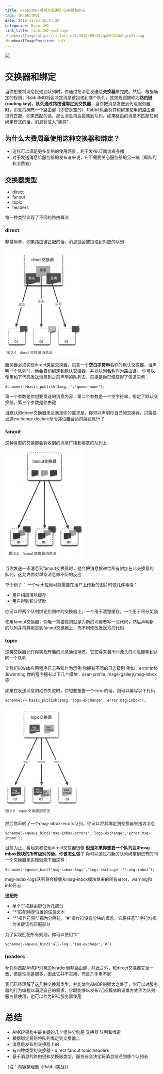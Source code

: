 ```yaml
---
title: RabbitMQ-理解消息通信-交换器和绑定
tags: [RabbitMQ]
date: 2016-11-03 10:54:20
categories: RabbitMQ
link_title: rabbitMQ-exchange
thumbnailImage:https://i.loli.net/2019/09/25/qxFNC2JSAngio3Y.png
thumbnailImagePosition: left
---
```

<!-- toc -->
<!-- more -->
![](https://i.loli.net/2019/09/25/qxFNC2JSAngio3Y.png)

# 交换器和绑定

当你想要将消息投递到队列时，你通过把消息发送给**交换器**来完成。然后，根据确定的规则，RabbitMQ将会决定消息该投递到哪个队列，这些规则被称为**路由键(routing key)**。**队列通过路由键绑定到交换器**，当你把消息发送到代理服务器时，消息将拥有一个路由键（即使是空的）
Rabbit也会将其和绑定使用的路由键进行匹配，如果匹配的话，那么消息将会投递到队列，如果路由的消息不匹配任何绑定模式的话，消息将进入“黑洞”

<!--more-->

## 为什么大费周章使用这种交换器和绑定？
- 这样可以满足更多复制的使用场景，利于发布\订阅或者多播
- 对于发送消息给服务器的发布者来说，它不需要关心服务器的另一端（即队列和消费者）

## 交换器类型
- direct 
- fanout 
- topic 
- headers

每一种类型实现了不同的路由算法

### direct
非常简单，如果路由键匹配的话，消息就会被投递到对应的队列

![](rabbitMQ-exchange/01.png)

服务器必须实现direct类型交换器，包含一个**空白字符串**名称的默认交换器，当声明一个队列时，他会自动绑定到默认交换器，并以队列名称作为路由键。
你可以使用如下代码发送消息到之前声明的队列去，前提是你已经获得了信道实例：

    $channel->basic_publish($msg,'','queue-name');


第一个参数是你想要发送的消息内容，第二个参数是一个空字符串，指定了默认交换器，第三个参数是路由键

当默认的direct交换器无法满足你的需求是，你可以声明你自己的交换器，只需要发送exchange.declare命令并设置合适的菜蔬就行了

### fanout
这种类型的交换器会将收到的消息广播到绑定的队列上

![](rabbitMQ-exchange/02.png)

当你发送一条消息到fanout交换器时，他会把消息投递给所有附加在此交换器的队列，这允许你对单条消息做不同的反应

举个例子：
一个web应用可能需要在用户上传新的图片时做几件事情：
- 用户相册清除缓存
- 用户得到积分奖励

你可以将两个队列绑定到图中的交换器上，一个用于清楚缓存，一个用于积分奖励

使用fanout交换器，你唯一需要做的就是为新的消费者写一段代码，然后声明新的队列并将其绑定到fanout交换器上，而不用修改发送方的代码

### topic
这类交换器允许你实现有趣的消息通信场景，它使得来自不同源头的消息能够到达同一个队列

让我们以web应用程序日志系统作为示例
你拥有不同的日志级别 例如：error info 和warning
你的程序拥有以下几个模块：user-profile,image-gallery,msg-inbox等

如果在发送消息的动作失败时，你想要报告一个error的话，则可以编写以下代码

    $channel-> basic_publish($msg,'logs-exchange','error.msg-inbox');

![](rabbitMQ-exchange/03.png)

然后你声明了一个msg-inbox-errors队列，你可以将其绑定到交换器来接收消息

    $channel->queue_bind('msg-inbox-errors','logs-exchange','error.msg-inbox');
    
目前为止，看起来和使用direct交换器很像
**但是如果你想要一个队列监听msg-inbox模块的所有级别的话，你该怎么做？**
你可以通过将新的队列绑定到已有的同一个交换器来实现就像下面这样：

    $channel->queue_bind('msg-inbox-logs','logs-exchange','*.msg-inbox');
    
msg-index-logs队列将会接收从msg-inbox模块发来的所有error，warning和info日志

**通配符**
- 单个“.”把路由键分为几部分
- “*”匹配特定位置的任意文本
- “*”操作符将“.”视为分隔符，“#”操作符没有分块的概念，它将任意"."字符均视为关键词的匹配部分

为了实现匹配所有规则，你可以使用“#”

    $channel->queue_bind('all-log','log-exchage',‘#’)


### headers
允许你匹配AMQP消息的header而非路由键，除此之外，和direct交换器完全一致，但是性能差很多，因此它并不实用，而且几乎用不到

我们已经理解了这几种交换器类型，并能体会AMQP的强大之处了，你可以对服务器的行为编程以满足自己的需求，它既能够以发布\订阅模式的设置方式作为队列服务器使用，也可以作为RPC服务器使用

# 总结
- AMQP架构中最关键的几个组件分别是 交换器 队列和绑定
- 根据绑定规则将队列绑定到交换器上
- 消息是发布到交换器上的
- 有四种类型的交换器 - direct fanout topic  headers
- 基于消息的路由键和交换器类型，服务器会决定将消息投递到哪个队列去

（注：内容整理自《Rabbit实战》）